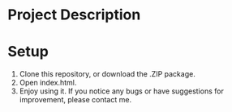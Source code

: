 # Project Description 

# Setup
1. Clone this repository, or download the .ZIP package.
2. Open index.html.
3. Enjoy using it. If you notice any bugs or have suggestions for improvement, please contact me.